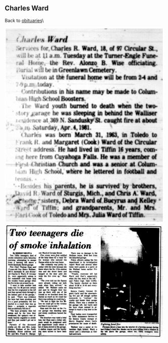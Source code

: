## Charles Ward

Back to [obituaries](../obituaries.md)\

![](Charles-Ward.04-06-1981.jpg) ![](Charles-Ward.Fire-Accident.jpg)